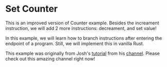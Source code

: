 # Set Counter

This is an improved version of Counter example. Besides the increament instruction, we will add 2 more instructions: decreament, and set value!

In this example, we will learn how to branch instructions after entering the endpoint of a program. 
Still, we will implement this in vanilla Rust.

This example was originally from Josh's [tutorial](https://www.youtube.com/watch?v=WXutkadkqkE&t=3s) from his [channel](https://www.youtube.com/c/JoshsDevBox). Please check out this amazing channel right now!
